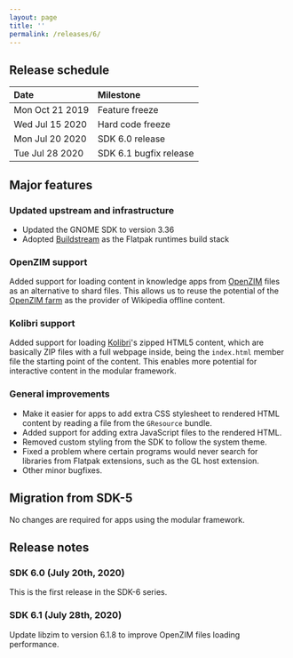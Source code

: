 ```yaml
---
layout: page
title: ''
permalink: /releases/6/
---
```


## Release schedule ##

| Date             | Milestone
|:-----------------|:---------
| Mon Oct 21 2019  | Feature freeze
| Wed Jul 15 2020  | Hard code freeze
| Mon Jul 20 2020  | SDK 6.0 release
| Tue Jul 28 2020  | SDK 6.1 bugfix release

## Major features ##

### Updated upstream and infrastructure ###

- Updated the GNOME SDK to version 3.36
- Adopted [Buildstream](https://www.buildstream.build/) as the Flatpak runtimes build stack

### OpenZIM support ###

Added support for loading content in knowledge apps from [OpenZIM](https://openzim.org/) files as an alternative to shard files. This allows us to reuse the potential of the [OpenZIM farm](https://farm.openzim.org/) as the provider of Wikipedia offline content.

### Kolibri support ###

Added support for loading [Kolibri](https://learningequality.org/kolibri/)'s zipped HTML5 content, which are basically ZIP files with a full webpage inside, being the `index.html` member file the starting point of the content. This enables more potential for interactive content in the modular framework.

### General improvements ##

- Make it easier for apps to add extra CSS stylesheet to rendered HTML content by reading a file from the `GResource` bundle.
- Added support for adding extra JavaScript files to the rendered HTML.
- Removed custom styling from the SDK to follow the system theme.
- Fixed a problem where certain programs would never search for libraries from Flatpak extensions, such as the GL host extension.
- Other minor bugfixes.

## Migration from SDK-5 ##

No changes are required for apps using the modular framework.

## Release notes ##

### SDK 6.0 (July 20th, 2020) ###

This is the first release in the SDK-6 series.

### SDK 6.1 (July 28th, 2020) ###

Update libzim to version 6.1.8 to improve OpenZIM files loading performance.
